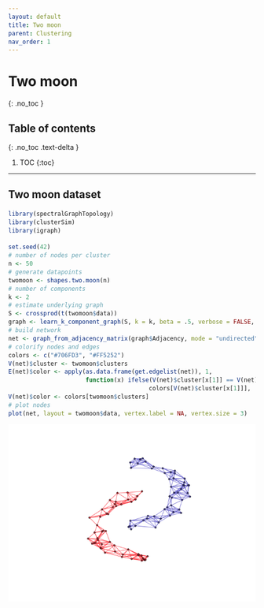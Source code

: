```yaml
---
layout: default
title: Two moon
parent: Clustering
nav_order: 1
---
```


# Two moon
{: .no_toc }

## Table of contents
{: .no_toc .text-delta }

1. TOC
{:toc}

---

## Two moon dataset

```r
library(spectralGraphTopology)
library(clusterSim)
library(igraph)

set.seed(42)
# number of nodes per cluster
n <- 50
# generate datapoints
twomoon <- shapes.two.moon(n)
# number of components
k <- 2
# estimate underlying graph
S <- crossprod(t(twomoon$data))
graph <- learn_k_component_graph(S, k = k, beta = .5, verbose = FALSE, abstol = 1e-3)
# build network
net <- graph_from_adjacency_matrix(graph$Adjacency, mode = "undirected", weighted = TRUE)
# colorify nodes and edges
colors <- c("#706FD3", "#FF5252")
V(net)$cluster <- twomoon$clusters
E(net)$color <- apply(as.data.frame(get.edgelist(net)), 1,
                      function(x) ifelse(V(net)$cluster[x[1]] == V(net)$cluster[x[2]],
                                        colors[V(net)$cluster[x[1]]], '#000000'))
V(net)$color <- colors[twomoon$clusters]
# plot nodes
plot(net, layout = twomoon$data, vertex.label = NA, vertex.size = 3)
```

![](twomoon_files/figure-markdown_github/unnamed-chunk-1-1.png)
